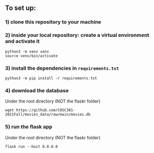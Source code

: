 ## To set up:
### 1) clone this repository to your machine

### 2) inside your local repository: create a virtual environment and activate it
```
python3 -m venv venv
source venv/bin/activate
```

### 3) install the dependencies in `requirements.txt`
```
python3 -m pip install -r requirements.txt
```
### 4) download the database
Under the root directory (NOT the flaskr folder)
```
wget https://github.com/COSC381-2021Fall/movies_data/raw/main/movies.db
```

### 5) run the flask app
Under the root directory (NOT the flaskr folder)
```
flask run --host 0.0.0.0
```
